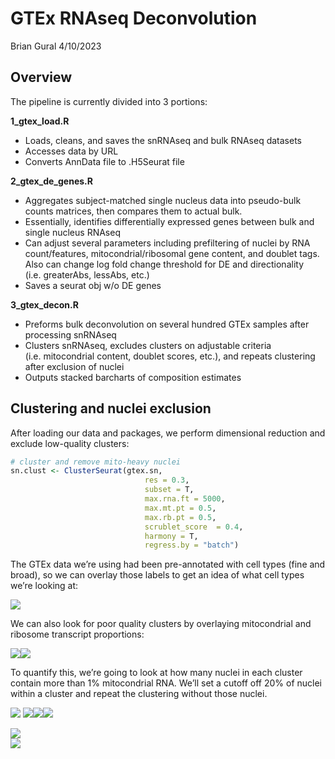 GTEx RNAseq Deconvolution
================
Brian Gural
4/10/2023

## Overview

The pipeline is currently divided into 3 portions:

**1_gtex_load.R**  
- Loads, cleans, and saves the snRNAseq and bulk RNAseq datasets  
- Accesses data by URL  
- Converts AnnData file to .H5Seurat file  

**2_gtex_de_genes.R**  
- Aggregates subject-matched single nucleus data into pseudo-bulk counts
matrices, then compares them to actual bulk.  
- Essentially, identifies differentially expressed genes between bulk
and single nucleus RNAseq  
- Can adjust several parameters including prefiltering of nuclei by RNA
count/features, mitocondrial/ribosomal gene content, and doublet tags.
Also can change log fold change threshold for DE and directionality
(i.e. greaterAbs, lessAbs, etc.)  
- Saves a seurat obj w/o DE genes

**3_gtex_decon.R**  
- Preforms bulk deconvolution on several hundred GTEx samples after
processing snRNAseq  
- Clusters snRNAseq, excludes clusters on adjustable criteria
(i.e. mitocondrial content, doublet scores, etc.), and repeats
clustering after exclusion of nuclei  
- Outputs stacked barcharts of composition estimates  

## Clustering and nuclei exclusion 

After loading our data and packages, we perform dimensional reduction
and exclude low-quality clusters:

``` r
# cluster and remove mito-heavy nuclei
sn.clust <- ClusterSeurat(gtex.sn, 
                              res = 0.3,
                              subset = T,
                              max.rna.ft = 5000,
                              max.mt.pt = 0.5,
                              max.rb.pt = 0.5,
                              scrublet_score  = 0.4,
                              harmony = T,
                              regress.by = "batch")
```

The GTEx data we’re using had been pre-annotated with cell types (fine
and broad), so we can overlay those labels to get an idea of what cell
types we’re looking at:

![](test_files/figure-gfm/cluster1.dim-1.png)<!-- -->

We can also look for poor quality clusters by overlaying mitocondrial
and ribosome transcript proportions:

![](test_files/figure-gfm/cluster1.feat%20-1.png)<!-- -->![](test_files/figure-gfm/cluster1.feat%20-2.png)<!-- -->

To quantify this, we’re going to look at how many nuclei in each cluster
contain more than 1% mitocondrial RNA. We’ll set a cutoff off 20% of
nuclei within a cluster and repeat the clustering without those nuclei.

![](test_files/figure-gfm/cluster2.dim-1.png)<!-- -->
![](test_files/figure-gfm/cluster2.feat%20-1.png)<!-- -->![](test_files/figure-gfm/cluster2.feat%20-2.png)<!-- -->![](test_files/figure-gfm/cluster2.feat%20-3.png)<!-- -->

<img src="test_files/figure-gfm/music.p1-1.png" style="display: block; margin: auto;" />

<img src="test_files/figure-gfm/music.p2-1.png" style="display: block; margin: auto;" />
